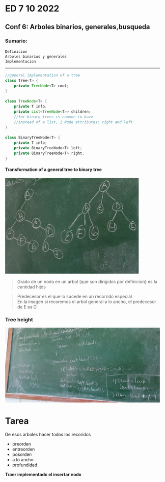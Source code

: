 # ED 7 10 2022

## Conf 6: Arboles binarios, generales,busqueda

### Sumario:

    Definicion
    Arboles binarios y generales
    Implementacion

---

```java
//general implementation of a tree
class Tree<T> {
    private TreeNode<T> root;
}

class TreeNode<T> {
    private T info;
    private List<TreeNode<T>> children;
    //for binary trees is common to have
    //instead of a list, 2 Node attributes: right and left
}

class BinaryTreeNode<T> {
    private T info;
    private BinaryTreeNode<T> left;
    private BinaryTreeNode<T> right;
}
```

#### Transformation of a general tree to binary tree

![](./tree%20transformation.jpg)

> Grado de un nodo en un arbol (que son dirigidos por definicion) es la cantidad hijos

> Predecesor es el que lo sucede en un recorrido especial  
> En la imagen si recoremos el arbol general a lo ancho, el predecesor de E es D

### Tree height

![](./tree%20height.jpg)

# Tarea

De esos arboles hacer todos los recoridos

- preorden
- entreorden
- posorden
- a lo ancho
- profundidad

<strong> Traer implementado el insertar nodo </strong>
